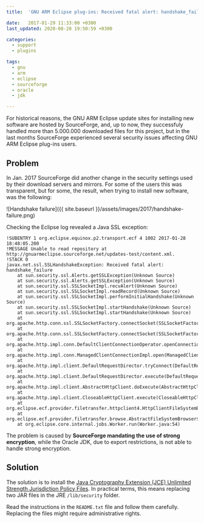 ```yaml
---
title:  'GNU ARM Eclipse plug-ins: Received fatal alert: handshake_failure'

date:   2017-01-29 11:33:00 +0300
last_updated: 2020-08-28 19:50:59 +0300

categories:
  - support
  - plugins

tags:
  - gnu
  - arm
  - eclipse
  - sourceforge
  - oracle
  - jdk

---
```


For historical reasons, the GNU ARM Eclipse update sites for installing new software are hosted by SourceForge, and, up to now, they successfuly handled more than 5.000.000 downloaded files for this project, but in the last months SourceForge experienced several security issues affecting GNU ARM Eclipse plug-ins users.

## Problem

In Jan. 2017 SourceForge did another change in the security settings used by their download servers and mirrors. For some of the users this was transparent, but for some, the result, when trying to install new software, was the following:

![Handshake failure]({{ site.baseurl }}/assets/images/2017/handshake-failure.png)

Checking the Eclipse log revealed a Java SSL exception:

```console
!SUBENTRY 1 org.eclipse.equinox.p2.transport.ecf 4 1002 2017-01-28 18:48:05.200
!MESSAGE Unable to read repository at http://gnuarmeclipse.sourceforge.net/updates-test/content.xml.
!STACK 0
javax.net.ssl.SSLHandshakeException: Received fatal alert: handshake_failure
	at sun.security.ssl.Alerts.getSSLException(Unknown Source)
	at sun.security.ssl.Alerts.getSSLException(Unknown Source)
	at sun.security.ssl.SSLSocketImpl.recvAlert(Unknown Source)
	at sun.security.ssl.SSLSocketImpl.readRecord(Unknown Source)
	at sun.security.ssl.SSLSocketImpl.performInitialHandshake(Unknown Source)
	at sun.security.ssl.SSLSocketImpl.startHandshake(Unknown Source)
	at sun.security.ssl.SSLSocketImpl.startHandshake(Unknown Source)
	at org.apache.http.conn.ssl.SSLSocketFactory.connectSocket(SSLSocketFactory.java:535)
	at org.apache.http.conn.ssl.SSLSocketFactory.connectSocket(SSLSocketFactory.java:403)
	at org.apache.http.impl.conn.DefaultClientConnectionOperator.openConnection(DefaultClientConnectionOperator.java:177)
	at org.apache.http.impl.conn.ManagedClientConnectionImpl.open(ManagedClientConnectionImpl.java:304)
	at org.apache.http.impl.client.DefaultRequestDirector.tryConnect(DefaultRequestDirector.java:611)
	at org.apache.http.impl.client.DefaultRequestDirector.execute(DefaultRequestDirector.java:446)
	at org.apache.http.impl.client.AbstractHttpClient.doExecute(AbstractHttpClient.java:863)
	at org.apache.http.impl.client.CloseableHttpClient.execute(CloseableHttpClient.java:82)
	at org.eclipse.ecf.provider.filetransfer.httpclient4.HttpClientFileSystemBrowser.runRequest(HttpClientFileSystemBrowser.java:259)
	at org.eclipse.ecf.provider.filetransfer.browse.AbstractFileSystemBrowser$DirectoryJob.run(AbstractFileSystemBrowser.java:69)
	at org.eclipse.core.internal.jobs.Worker.run(Worker.java:54)
```

The problem is caused by **SourceForge mandating the use of strong encryption**, while the Oracle JDK, due to export restrictions, is not able to handle strong encryption.

## Solution

The solution is to install the [Java Cryptography Extension (JCE) Unlimited Strength Jurisdiction Policy Files](http://www.oracle.com/technetwork/java/javase/downloads/jce8-download-2133166.html). In practical terms, this means replacing two JAR files in the JRE `/lib/security` folder.

Read the instructions in the `README.txt` file and follow them carefully. Replacing the files might require administrative rights.

